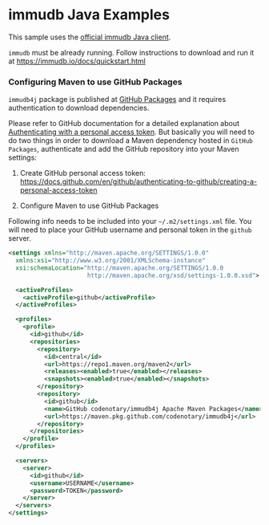 # immudb Java Examples

This sample uses the [official immudb Java client].

[Official immudb Java client]: https://github.com/codenotary/immudb4j

`immudb` must be already running. Follow instructions to download and run it at https://immudb.io/docs/quickstart.html


### Configuring Maven to use GitHub Packages

`immudb4j` package is published at [GitHub Packages] and it requires authentication to download dependencies.

[GitHub Packages]: https://docs.github.com/en/packages

Please refer to GitHub documentation for a detailed explanation about [Authenticating with a personal access token]. But basically you will need to do two things in order to download a Maven dependency hosted in `GitHub Packages`, authenticate and add the GitHub repository into your Maven settings:

[Authenticating with a personal access token]: https://docs.github.com/en/packages/using-github-packages-with-your-projects-ecosystem/configuring-apache-maven-for-use-with-github-packages

1. Create GitHub personal access token: https://docs.github.com/en/github/authenticating-to-github/creating-a-personal-access-token

2. Configure Maven to use GitHub Packages

Following info needs to be included into your `~/.m2/settings.xml` file. You will need to place your GitHub username and personal token in the `github` server.

```xml
<settings xmlns="http://maven.apache.org/SETTINGS/1.0.0"
  xmlns:xsi="http://www.w3.org/2001/XMLSchema-instance"
  xsi:schemaLocation="http://maven.apache.org/SETTINGS/1.0.0
                      http://maven.apache.org/xsd/settings-1.0.0.xsd">

  <activeProfiles>
    <activeProfile>github</activeProfile>
  </activeProfiles>

  <profiles>
    <profile>
      <id>github</id>
      <repositories>
        <repository>
          <id>central</id>
          <url>https://repo1.maven.org/maven2</url>
          <releases><enabled>true</enabled></releases>
          <snapshots><enabled>true</enabled></snapshots>
        </repository>
        <repository>
          <id>github</id>
          <name>GitHub codenotary/immudb4j Apache Maven Packages</name>
          <url>https://maven.pkg.github.com/codenotary/immudb4j</url>
        </repository>
      </repositories>
    </profile>
  </profiles>

  <servers>
    <server>
      <id>github</id>
      <username>USERNAME</username>
      <password>TOKEN</password>
    </server>
  </servers>
</settings>
```
